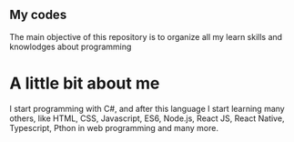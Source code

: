 ## My codes

The main objective of this repository is to organize all my learn skills and knowlodges about programming

# A little bit about me

I start programming with C#, and after this language I start learning many others, like HTML, CSS, Javascript, ES6, Node.js, React JS, React Native, Typescript, Pthon in web programming and many more.
